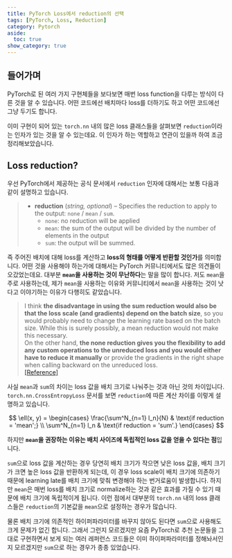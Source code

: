 ```yaml
---
title: PyTorch Loss에서 reduction의 선택
tags: [PyTorch, Loss, Reduction]
category: Pytorch
aside:
  toc: true
show_category: true
---
```



<!--more-->

## 들어가며

PyTorch로 된 여러 가지 구현체들을 보다보면 매번 loss function을 다루는 방식이 다른 것을 알 수 있습니다.
어떤 코드에선 배치마다 loss를 더하기도 하고 어떤 코드에선 그냥 두기도 합니다.

이미 구현이 되어 있는 `torch.nn` 내의 많은 loss 클래스들을 살펴보면 `reduction`이라는 인자가 있는 것을 알 수 있는데요.
이 인자가 하는 역할하고 연관이 있을까 하여 조금 정리해보았습니다.

## Loss reduction?

우선 PyTorch에서 제공하는 공식 문서에서 `reduction` 인자에 대해서는 보통 다음과 같이 설명하고 있습니다.

> -  **reduction** (*string, optional*) – Specifies the reduction to apply to the output: `none` / `mean` / `sum`.  
>	  -  `none`: no reduction will be applied  
>	  -  `mean`: the sum of the output will be divided by the number of elements in the output  
>	  -  `sum`: the output will be summed.   

즉 주어진 배치에 대해 loss를 계산하고 **loss의 형태를 어떻게 반환할 것인가**를 의미합니다.
어떤 것을 사용해야 하는가에 대해서는 PyTorch 커뮤니티에서도 많은 의견들이 오갔었는데요.
대부분 **`mean`을 사용하는 것이 무난하다**는 말을 많이 합니다.
저도 `mean`을 주로 사용하는데, 제가 `mean`을 사용하는 이유와 커뮤니티에서 `mean`을 사용하는 것이 낫다고 이야기하는 이유가 다행히도 같았습니다.

> I think **the disadvantage in using the sum reduction would also be that the loss scale (and gradients) depend on the batch size**, so you would probably need to change the learning rate based on the batch size. While this is surely possibly, a mean reduction would not make this necessary.  
> On the other hand, **the none reduction gives you the flexibility to add any custom operations to the unreduced loss and you would either have to reduce it manually** or provide the gradients in the right shape when calling backward on the unreduced loss.  
> [[Reference]](https://discuss.pytorch.org/t/loss-reduction-sum-vs-mean-when-to-use-each/115641/2)

사실 `mean`과 `sum`의 차이는 loss 값을 배치 크기로 나눠주는 것과 아닌 것의 차이입니다.
`torch.nn.CrossEntropyLoss` 문서를 보면 `reduction`에 따른 계산 차이를 이렇게 설명하고 있습니다.

$$
\ell(x, y) = 
  \begin{cases}
    \frac{\sum^N_{n=1} l_n}{N} & \text{if reduction = 'mean';} \\
    \sum^N_{n=1} l_n & \text{if reduction = 'sum'.}
  \end{cases}
$$

하지만 **`mean`을 권장하는 이유는 배치 사이즈에 독립적인 loss 값을 얻을 수 있다는 점**입니다.

`sum`으로 loss 값을 계산하는 경우 당연히 배치 크기가 작으면 낮은 loss 값을, 배치 크기가 크면 높은 loss 값을 반환하게 되는데, 
이 경우 loss scale이 배치 크기에 의존하기 때문에 learning late를 배치 크기에 맞춰 변경해야 하는 번거로움이 발생합니다.
하지만 `mean`은 매번 loss를 배치 크기로 normalize하는 것과 같은 효과를 가질 수 있기 때문에 배치 크기에 독립적이게 됩니다.
이런 점에서 대부분의 `torch.nn` 내의 loss 클래스들은 `reduction`의 기본값을 `mean`으로 설정하는 경우가 많습니다.

물론 배치 크기에 의존적인 하이퍼파라미터를 바꾸지 않아도 된다면 `sum`으로 사용해도 크게 문제가 없긴 합니다.
그래서 그런지 모르겠지만 요즘 PyTorch로 추천 논문들을 그대로 구현하면서 보게 되는 여러 레퍼런스 코드들은
이미 하이퍼파라미터를 정해놔서인지 모르겠지만 `sum`으로 하는 경우가 종종 있었습니다.